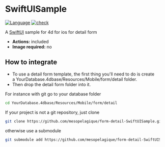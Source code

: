 # SwiftUISample

[![Language][swift-shield]][swift-url]
[![check][check-shield]][check-url]

A [SwiftUI](https://developer.apple.com/xcode/swiftui/) sample for 4d for ios  for detail form

* **Actions:** included
* **Image required:** no

## How to integrate

* To use a detail form template, the first thing you'll need to do is create a YourDatabase.4dbase/Resources/Mobile/form/detail folder.
* Then drop the detail form folder into it.

For instance with git go to your database folder

```bash
cd YourDatabase.4dbase/Resources/Mobile/form/detail
```

If your project is not a git repository, just clone

```bash
git clone https://github.com/mesopelagique/form-detail-SwiftUISample.git SwiftUISample
```

otherwise use a submodule

```bash
git submodule add https://github.com/mesopelagique/form-detail-SwiftUISample.git SwiftUISample
```

<!-- MARKDOWN LINKS & IMAGES -->
<!-- https://www.markdownguide.org/basic-syntax/#reference-style-links -->
[swift-shield]: http://img.shields.io/badge/language-swift-orange.svg?style=flat
[swift-url]: https://developer.apple.com/swift/
[check-shield]: https://github.com/mesopelagique/form-detail-SwiftUISample/workflows/%E2%9C%85%20check/badge.svg
[check-url]: https://github.com/mesopelagique/form-detail-SwiftUISample/actions?query=workflow%3A%22%E2%9C%85+check%22

